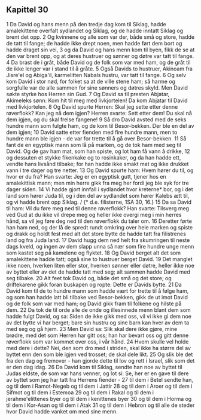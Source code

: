 ## Kapittel 30

1 Da David og hans menn på den tredje dag kom til Siklag, hadde amalekittene overfalt sydlandet og Siklag, og de hadde inntatt Siklag og brent det opp.
2 Og kvinnene og alle som var der, både små og store, hadde de tatt til fange; de hadde ikke drept noen, men hadde ført dem bort og hadde draget sin vei,
3 og da David og hans menn kom til byen, fikk de se at den var brent opp, og at deres hustruer og sønner og døtre var tatt til fange.
4 Da brast de i gråt, både David og de folk som var med ham, og de gråt til de ikke lenger var i stand til å gråte.
5 Også Davids to hustruer, Akinoam fra Jisre'el og Abiga'il, karmelitten Nabals hustru, var tatt til fange.
6 Og selv kom David i stor nød, for folket sa at de ville stene ham; så harme og sorgfulle var de alle sammen for sine sønners og døtres skyld. Men David søkte styrke hos Herren sin Gud.
7 Og David sa til presten Abjatar, Akimeleks sønn: Kom hit til meg med livkjortelen! Da kom Abjatar til David med livkjortelen.
8 Og David spurte Herren: Skal jeg sette etter denne røverflokk? Kan jeg nå dem igjen? Herren svarte: Sett etter dem! Du skal nå dem igjen, og du skal frelse fangene!
9 Så dro David avsted med de seks hundre mann som fulgte ham, og de kom til Besor-bekken. Der ble en del av dem igjen;
10 David satte etter fienden med fire hundre mann, men to hundre mann ble igjen - de var for trette til å gå over Besor-bekken.
11 Så fant de en egyptisk mann som lå på marken, og de tok ham med seg til David. Og de gav ham mat, som han spiste, og lot ham få vann å drikke,
12 og dessuten et stykke fikenkake og to rosinkaker, og da han hadde ett, vendte hans livsånd tilbake; for han hadde ikke smakt mat og ikke drukket vann i tre dager og tre netter.
13 Og David spurte ham: Hvem hører du til, og hvor er du fra? Han svarte: Jeg er en egyptisk gutt, tjener hos en amalekittisk mann; men min herre gikk fra meg her fordi jeg ble syk for tre dager siden.
14 Vi hadde gjort innfall i sydlandet hvor kreterne* bor, og i det land som hører Juda til, og i den del av sydlandet som hører Kalebs ætt til, og vi hadde brent opp Siklag. / {* d.e. filisterne, 1SA 30, 16.}
15 Da sa David til ham: Vil du føre meg ned til denne røverflokk? Han svarte: Tilsverg meg ved Gud at du ikke vil drepe meg og heller ikke overgi meg i min herres hånd, sa vil jeg føre deg ned til den røverflokk du taler om.
16 Deretter førte han ham ned, og der lå de spredt rundt omkring over hele marken og spiste og drakk og holdt fest med alt det store bytte de hadde tatt fra filistrenes land og fra Juda land.
17 David hugg dem ned helt fra skumringen til neste dags kveld, og ingen av dem slapp unna så nær som fire hundre unge menn som kastet seg på kamelene og flyktet.
18 Og David berget alt det som amalekittene hadde tatt; også sine to hustruer berget David.
19 Det manglet ikke noen, hverken liten eller stor, hverken sønner eller døtre, heller ikke noe av byttet eller av det de hadde tatt med seg; alt sammen hadde David med seg tilbake.
20 Alt feet tok David og, både det små og det store; og driftekarene gikk foran buskapen og ropte: Dette er Davids bytte.
21 Da David kom til de to hundre mann som hadde vært for trette til å følge ham, og som han hadde latt bli tilbake ved Besor-bekken, gikk de ut imot David og de folk som var med ham; og David gikk fram til folkene og hilste på dem.
22 Da tok de til orde alle de onde og illesinnede menn blant dem som hadde fulgt David, og sa: Siden de ikke gikk med oss, vil vi ikke gi dem noe av det bytte vi har berget; bare sin hustru og sine barn kan hver av dem ta med seg og gå hjem.
23 Men David sa: Slik skal dere ikke gjøre, mine brødre, med det som Herren har gitt oss; han har bevart oss og gitt denne røverflokk som var kommet over oss, i vår hånd.
24 Hvem skulle vel holde med dere i dette? Nei, den som dro med i striden, skal ikke ha større del av byttet enn den som ble igjen ved trosset; de skal dele likt.
25 Og slik ble det fra den dag og fremover - han gjorde dette til lov og rett i Israel, slik som det er den dag idag.
26 Da David kom til Siklag, sendte han noe av byttet til Judas eldste, de som var hans venner, og lot si: Se, her er en gave til dere av byttet som jeg har tatt fra Herrens fiender -
27 til dem i Betel sendte han, og til dem i Ramot-Negeb og til dem i Jattir
28 og til dem i Aroer og til dem i Sifmot og til dem i Estemoa
29 og til dem i Rakal og til dem i jerahme'elittenes byer og til dem i kenittenes byer
30 og til dem i Horma og til dem i Kor-Asan og til dem i Atak
31 og til dem i Hebron og til alle de steder hvor David hadde vanket om med sine menn.
